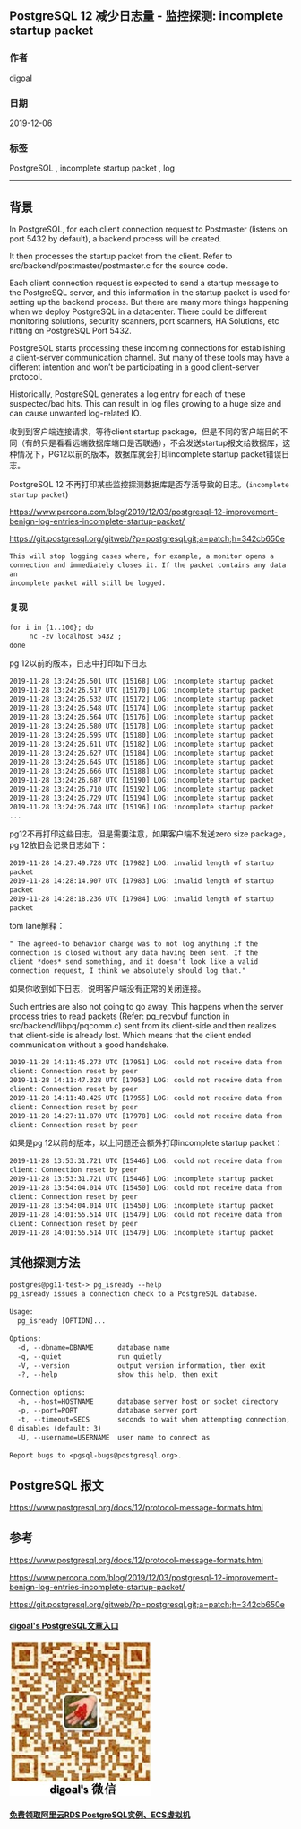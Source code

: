 ## PostgreSQL 12 减少日志量 - 监控探测: incomplete startup packet  
                                                                                                             
### 作者                                                                    
digoal                                                                                                             
                                                                                                             
### 日期                                                                                                             
2019-12-06                                                                                                         
                                                                                                             
### 标签                                                                                                             
PostgreSQL , incomplete startup packet , log      
                                                                                                             
----                                                                                                             
                                                                                                             
## 背景    
In PostgreSQL, for each client connection request to Postmaster (listens on port 5432 by default), a backend process will be created.   
  
It then processes the startup packet from the client. Refer to src/backend/postmaster/postmaster.c for the source code.   
  
Each client connection request is expected to send a startup message to the PostgreSQL server, and this information in the startup packet is used for setting up the backend process. But there are many more things happening when we deploy PostgreSQL in a datacenter. There could be different monitoring solutions, security scanners, port scanners, HA Solutions, etc hitting on PostgreSQL Port 5432.   
  
PostgreSQL starts processing these incoming connections for establishing a client-server communication channel. But many of these tools may have a different intention and won’t be participating in a good client-server protocol.    
  
Historically, PostgreSQL generates a log entry for each of these suspected/bad hits. This can result in log files growing to a huge size and can cause unwanted log-related IO.  
  
收到到客户端连接请求，等待client startup package，但是不同的客户端目的不同（有的只是看看远端数据库端口是否联通），不会发送startup报文给数据库，这种情况下，PG12以前的版本，数据库就会打印incomplete startup packet错误日志。  
  
PostgreSQL 12 不再打印某些监控探测数据库是否存活导致的日志。(```incomplete startup packet```)    
  
https://www.percona.com/blog/2019/12/03/postgresql-12-improvement-benign-log-entries-incomplete-startup-packet/  
  
https://git.postgresql.org/gitweb/?p=postgresql.git;a=patch;h=342cb650e  
  
```  
This will stop logging cases where, for example, a monitor opens a  
connection and immediately closes it. If the packet contains any data an  
incomplete packet will still be logged.  
```  
  
### 复现  
```  
for i in {1..100}; do  
     nc -zv localhost 5432 ;  
done  
```  
  
pg 12以前的版本，日志中打印如下日志  
  
```  
2019-11-28 13:24:26.501 UTC [15168] LOG: incomplete startup packet  
2019-11-28 13:24:26.517 UTC [15170] LOG: incomplete startup packet  
2019-11-28 13:24:26.532 UTC [15172] LOG: incomplete startup packet  
2019-11-28 13:24:26.548 UTC [15174] LOG: incomplete startup packet  
2019-11-28 13:24:26.564 UTC [15176] LOG: incomplete startup packet  
2019-11-28 13:24:26.580 UTC [15178] LOG: incomplete startup packet  
2019-11-28 13:24:26.595 UTC [15180] LOG: incomplete startup packet  
2019-11-28 13:24:26.611 UTC [15182] LOG: incomplete startup packet  
2019-11-28 13:24:26.627 UTC [15184] LOG: incomplete startup packet  
2019-11-28 13:24:26.645 UTC [15186] LOG: incomplete startup packet  
2019-11-28 13:24:26.666 UTC [15188] LOG: incomplete startup packet  
2019-11-28 13:24:26.687 UTC [15190] LOG: incomplete startup packet  
2019-11-28 13:24:26.710 UTC [15192] LOG: incomplete startup packet  
2019-11-28 13:24:26.729 UTC [15194] LOG: incomplete startup packet  
2019-11-28 13:24:26.748 UTC [15196] LOG: incomplete startup packet  
...  
```  
  
pg12不再打印这些日志，但是需要注意，如果客户端不发送zero size package，pg 12依旧会记录日志如下：  
  
```  
2019-11-28 14:27:49.728 UTC [17982] LOG: invalid length of startup packet  
2019-11-28 14:28:14.907 UTC [17983] LOG: invalid length of startup packet  
2019-11-28 14:28:18.236 UTC [17984] LOG: invalid length of startup packet  
```  
  
tom lane解释：  
  
```  
" The agreed-to behavior change was to not log anything if the connection is closed without any data having been sent. If the  
client *does* send something, and it doesn't look like a valid connection request, I think we absolutely should log that."  
```  
  
如果你收到如下日志，说明客户端没有正常的关闭连接。  
  
Such entries are also not going to go away. This happens when the server process tries to read packets (Refer: pq_recvbuf function in src/backend/libpq/pqcomm.c) sent from its client-side and then realizes that client-side is already lost. Which means that the client ended communication without a good handshake.  
  
```  
2019-11-28 14:11:45.273 UTC [17951] LOG: could not receive data from client: Connection reset by peer  
2019-11-28 14:11:47.328 UTC [17953] LOG: could not receive data from client: Connection reset by peer  
2019-11-28 14:11:48.425 UTC [17955] LOG: could not receive data from client: Connection reset by peer  
2019-11-28 14:27:11.870 UTC [17978] LOG: could not receive data from client: Connection reset by peer  
```  
  
如果是pg 12以前的版本，以上问题还会额外打印incomplete startup packet：  
  
```  
2019-11-28 13:53:31.721 UTC [15446] LOG: could not receive data from client: Connection reset by peer  
2019-11-28 13:53:31.721 UTC [15446] LOG: incomplete startup packet  
2019-11-28 13:54:04.014 UTC [15450] LOG: could not receive data from client: Connection reset by peer  
2019-11-28 13:54:04.014 UTC [15450] LOG: incomplete startup packet  
2019-11-28 14:01:55.514 UTC [15479] LOG: could not receive data from client: Connection reset by peer  
2019-11-28 14:01:55.514 UTC [15479] LOG: incomplete startup packet  
```  
  
## 其他探测方法  
  
```  
postgres@pg11-test-> pg_isready --help  
pg_isready issues a connection check to a PostgreSQL database.  
  
Usage:  
  pg_isready [OPTION]...  
  
Options:  
  -d, --dbname=DBNAME      database name  
  -q, --quiet              run quietly  
  -V, --version            output version information, then exit  
  -?, --help               show this help, then exit  
  
Connection options:  
  -h, --host=HOSTNAME      database server host or socket directory  
  -p, --port=PORT          database server port  
  -t, --timeout=SECS       seconds to wait when attempting connection, 0 disables (default: 3)  
  -U, --username=USERNAME  user name to connect as  
  
Report bugs to <pgsql-bugs@postgresql.org>.  
```  
  
## PostgreSQL 报文  
https://www.postgresql.org/docs/12/protocol-message-formats.html  
  
  
  
## 参考  
https://www.postgresql.org/docs/12/protocol-message-formats.html  
  
https://www.percona.com/blog/2019/12/03/postgresql-12-improvement-benign-log-entries-incomplete-startup-packet/  
  
https://git.postgresql.org/gitweb/?p=postgresql.git;a=patch;h=342cb650e  
  
  
  
  
#### [digoal's PostgreSQL文章入口](https://github.com/digoal/blog/blob/master/README.md "22709685feb7cab07d30f30387f0a9ae")
  
  
![digoal's weixin](../pic/digoal_weixin.jpg "f7ad92eeba24523fd47a6e1a0e691b59")
  
  
#### [免费领取阿里云RDS PostgreSQL实例、ECS虚拟机](https://www.aliyun.com/database/postgresqlactivity "57258f76c37864c6e6d23383d05714ea")
  
